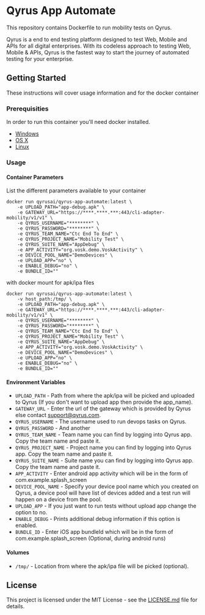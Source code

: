 # Qyrus App Automate
This repository contains Dockerfile to run mobility tests on Qyrus.

Qyrus is a end to end testing platform designed to test Web, Mobile and APIs for all digital enterprises. With its codeless approach to testing Web, Mobile & APIs, Qyrus is the fastest way to start the journey of automated testing for your enterprise.

## Getting Started

These instructions will cover usage information and for the docker container 

### Prerequisities


In order to run this container you'll need docker installed.

* [Windows](https://docs.docker.com/windows/started)
* [OS X](https://docs.docker.com/mac/started/)
* [Linux](https://docs.docker.com/linux/started/)

### Usage

#### Container Parameters

List the different parameters available to your container

```shell
docker run qyrusai/qyrus-app-automate:latest \
    -e UPLOAD_PATH="app-debug.apk" \
    -e GATEWAY_URL="https://****.****.***:443/cli-adapter-mobility/v1/v1" \
    -e QYRUS_USERNAME="********" \
    -e QYRUS_PASSWORD="********" \
    -e QYRUS_TEAM_NAME="Ctc End To End" \
    -e QYRUS_PROJECT_NAME="Mobility Test" \
    -e QYRUS_SUITE_NAME="AppDebug" \
    -e APP_ACTIVITY="org.vosk.demo.VoskActivity" \
    -e DEVICE_POOL_NAME="DemoDevices" \
    -e UPLOAD_APP="no" \
    -e ENABLE_DEBUG="no" \
    -e BUNDLE_ID=""
```

with docker mount for apk/ipa files

```shell
docker run qyrusai/qyrus-app-automate:latest \
    -v host_path:/tmp/ \
    -e UPLOAD_PATH="app-debug.apk" \
    -e GATEWAY_URL="https://****.****.***:443/cli-adapter-mobility/v1/v1" \
    -e QYRUS_USERNAME="********" \
    -e QYRUS_PASSWORD="********" \
    -e QYRUS_TEAM_NAME="Ctc End To End" \
    -e QYRUS_PROJECT_NAME="Mobility Test" \
    -e QYRUS_SUITE_NAME="AppDebug" \
    -e APP_ACTIVITY="org.vosk.demo.VoskActivity" \
    -e DEVICE_POOL_NAME="DemoDevices" \
    -e UPLOAD_APP="no" \
    -e ENABLE_DEBUG="no" \
    -e BUNDLE_ID=""
```

#### Environment Variables

* `UPLOAD_PATH` - Path from where the apk/ipa will be picked and uploaded to Qyrus (If you don't want to upload app then provide the app_name).
* `GATEWAY_URL` - Enter the url of the gateway which is provided by Qyrus else contact support@qyrus.com.
* `QYRUS_USERNAME` - The username used to run devops tasks on Qyrus.
* `QYRUS_PASSWORD` - And another
* `QYRUS_TEAM_NAME` - Team name you can find by logging into Qyrus app. Copy the team name and paste it.
* `QYRUS_PROJECT_NAME` - Project name you can find by logging into Qyrus app. Copy the team name and paste it.
* `QYRUS_SUITE_NAME` - Suite name you can find by logging into Qyrus app. Copy the team name and paste it.
* `APP_ACTIVITY` - Enter android app activity which will be in the form of com.example.splash_screen
* `DEVICE_POOL_NAME` - Specify your device pool name which you created on Qyrus, a device pool will have list of devices added and a test run will happen on a device from the pool.
* `UPLOAD_APP` - If you just want to run tests without upload app change the option to no.
* `ENABLE_DEBUG` - Prints additional debug information if this option is enabled.
* `BUNDLE_ID` - Enter iOS app bundleId which will be in the form of com.example.splash_screen (Optional, during android runs)

#### Volumes

* `/tmp/` - Location from where the apk/ipa file will be picked (optional).

## License

This project is licensed under the MIT License - see the [LICENSE.md](LICENSE.md) file for details.